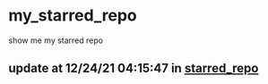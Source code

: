 # my_starred_repo
show me my starred repo

update at 12/24/21 04:15:47 in [starred_repo](./index.html)
---

